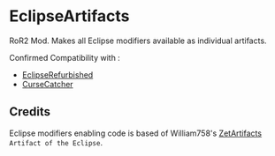 # EclipseArtifacts
RoR2 Mod. Makes all Eclipse modifiers available as individual artifacts. 

Confirmed Compatibility with :
- [EclipseRefurbished](https://thunderstore.io/package/Puporongod/EclipseRefurbished/)
- [CurseCatcher](https://thunderstore.io/package/6thmoon/CurseCatcher/)

## Credits
Eclipse modifiers enabling code is based of William758's [ZetArtifacts](https://thunderstore.io/package/William758/ZetArtifacts/) `Artifact of the Eclipse`.
